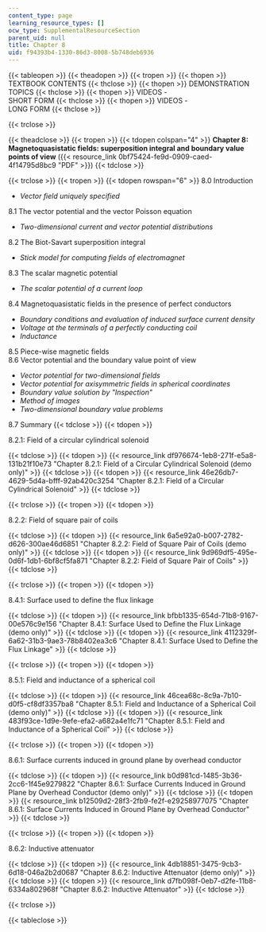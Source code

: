 ```yaml
---
content_type: page
learning_resource_types: []
ocw_type: SupplementalResourceSection
parent_uid: null
title: Chapter 8
uid: f94393b4-1330-86d3-8008-5b748deb6936
---
```


{{< tableopen >}}
{{< theadopen >}}
{{< tropen >}}
{{< thopen >}}
TEXTBOOK CONTENTS
{{< thclose >}}
{{< thopen >}}
DEMONSTRATION TOPICS
{{< thclose >}}
{{< thopen >}}
VIDEOS -  
SHORT FORM
{{< thclose >}}
{{< thopen >}}
VIDEOS -  
LONG FORM
{{< thclose >}}

{{< trclose >}}

{{< theadclose >}}
{{< tropen >}}
{{< tdopen colspan="4" >}}
**Chapter 8: Magnetoquasistatic fields: superposition integral and boundary value points of view** ({{< resource_link 0bf75424-fe9d-0909-caed-4f14795d8bc9 "PDF" >}})
{{< tdclose >}}

{{< trclose >}}
{{< tropen >}}
{{< tdopen rowspan="6" >}}
8.0 Introduction

*   _Vector field uniquely specified_

8.1 The vector potential and the vector Poisson equation

*   _Two-dimensional current and vector potential distributions_

8.2 The Biot-Savart superposition integral

*   _Stick model for computing fields of electromagnet_

8.3 The scalar magnetic potential

*   _The scalar potential of a current loop_

8.4 Magnetoquasistatic fields in the presence of perfect conductors

*   _Boundary conditions and evaluation of induced surface current density_
*   _Voltage at the terminals of a perfectly conducting coil_
*   _Inductance_

8.5 Piece-wise magnetic fields  
8.6 Vector potential and the boundary value point of view

*   _Vector potential for two-dimensional fields_
*   _Vector potential for axisymmetric fields in spherical coordinates_
*   _Boundary value solution by "Inspection"_
*   _Method of images_
*   _Two-dimensional boundary value problems_

8.7 Summary
{{< tdclose >}}
{{< tdopen >}}


8.2.1: Field of a circular cylindrical solenoid


{{< tdclose >}}
{{< tdopen >}}
{{< resource_link df976674-1eb8-271f-e5a8-131b21f10e73 "Chapter 8.2.1: Field of a Circular Cylindrical Solenoid (demo only)" >}}
{{< tdclose >}}
{{< tdopen >}}
{{< resource_link 46e26db7-4629-5d4a-bfff-92ab420c3254 "Chapter 8.2.1: Field of a Circular Cylindrical Solenoid" >}}
{{< tdclose >}}

{{< trclose >}}
{{< tropen >}}
{{< tdopen >}}


8.2.2: Field of square pair of coils


{{< tdclose >}}
{{< tdopen >}}
{{< resource_link 6a5e92a0-b007-2782-d626-300ae46d6851 "Chapter 8.2.2: Field of Square Pair of Coils (demo only)" >}}
{{< tdclose >}}
{{< tdopen >}}
{{< resource_link 9d969df5-495e-0d6f-1db1-6bf8cf5fa871 "Chapter 8.2.2: Field of Square Pair of Coils" >}}
{{< tdclose >}}

{{< trclose >}}
{{< tropen >}}
{{< tdopen >}}


8.4.1: Surface used to define the flux linkage


{{< tdclose >}}
{{< tdopen >}}
{{< resource_link bfbb1335-654d-71b8-9167-00e576c9e156 "Chapter 8.4.1: Surface Used to Define the Flux Linkage (demo only)" >}}
{{< tdclose >}}
{{< tdopen >}}
{{< resource_link 4112329f-6a62-31b3-9ae3-78b8402ea3c6 "Chapter 8.4.1: Surface Used to Define the Flux Linkage" >}}
{{< tdclose >}}

{{< trclose >}}
{{< tropen >}}
{{< tdopen >}}


8.5.1: Field and inductance of a spherical coil


{{< tdclose >}}
{{< tdopen >}}
{{< resource_link 46cea68c-8c9a-7b10-d0f5-cf8df3357ba8 "Chapter 8.5.1: Field and Inductance of a Spherical Coil (demo only)" >}}
{{< tdclose >}}
{{< tdopen >}}
{{< resource_link 483f93ce-1d9e-9efe-efa2-a682a4e1fc71 "Chapter 8.5.1: Field and Inductance of a Spherical Coil" >}}
{{< tdclose >}}

{{< trclose >}}
{{< tropen >}}
{{< tdopen >}}


8.6.1: Surface currents induced in ground plane by overhead conductor


{{< tdclose >}}
{{< tdopen >}}
{{< resource_link b0d981cd-1485-3b36-2cc6-1f45e9279822 "Chapter 8.6.1: Surface Currents Induced in Ground Plane by Overhead Conductor (demo only)" >}}
{{< tdclose >}}
{{< tdopen >}}
{{< resource_link b12509d2-28f3-2fb9-fe2f-e29258977075 "Chapter 8.6.1: Surface Currents Induced in Ground Plane by Overhead Conductor" >}}
{{< tdclose >}}

{{< trclose >}}
{{< tropen >}}
{{< tdopen >}}


8.6.2: Inductive attenuator


{{< tdclose >}}
{{< tdopen >}}
{{< resource_link 4db18851-3475-9cb3-6d18-046a2b2d0687 "Chapter 8.6.2: Inductive Attenuator (demo only)" >}}
{{< tdclose >}}
{{< tdopen >}}
{{< resource_link d7fb098f-0eb7-d2fe-11b8-6334a802968f "Chapter 8.6.2: Inductive Attenuator" >}}
{{< tdclose >}}

{{< trclose >}}

{{< tableclose >}}
